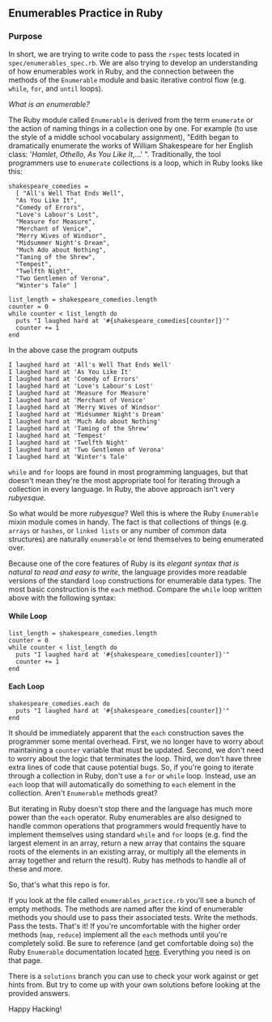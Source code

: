 ## Enumerables Practice in Ruby

### Purpose

In short, we are trying to write code to pass the `rspec` tests located in `spec/enumerables_spec.rb`. We are also trying to develop an understanding of how enumerables work in Ruby, and the connection between the methods of the `Enumerable` module and basic iterative control flow (e.g. `while`, `for`, and `until` loops).

*What is an enumerable?* 

The Ruby module called `Enumerable` is derived from the term `enumerate` or the action of naming things in a collection one by one. For example (to use the style of a middle school vocabulary assignment), "Edith began to dramatically enumerate the works of William Shakespeare for her English class: '*Hamlet*, *Othello*, *As You Like It*,...' ". Traditionally, the tool programmers use to `enumerate` collections is a loop, which in Ruby looks like this:
```
shakespeare_comedies =
  [ "All's Well That Ends Well",
  "As You Like It",
  "Comedy of Errors",
  "Love's Labour's Lost",
  "Measure for Measure",
  "Merchant of Venice",
  "Merry Wives of Windsor",
  "Midsummer Night's Dream",
  "Much Ado about Nothing",
  "Taming of the Shrew",
  "Tempest",
  "Twelfth Night",
  "Two Gentlemen of Verona",
  "Winter's Tale" ]

list_length = shakespeare_comedies.length
counter = 0
while counter < list_length do
  puts "I laughed hard at '#{shakespeare_comedies[counter]}'"
  counter += 1
end
```

In the above case the program outputs 
```
I laughed hard at 'All's Well That Ends Well'
I laughed hard at 'As You Like It'
I laughed hard at 'Comedy of Errors'
I laughed hard at 'Love's Labour's Lost'
I laughed hard at 'Measure for Measure'
I laughed hard at 'Merchant of Venice'
I laughed hard at 'Merry Wives of Windsor'
I laughed hard at 'Midsummer Night's Dream'
I laughed hard at 'Much Ado about Nothing'
I laughed hard at 'Taming of the Shrew'
I laughed hard at 'Tempest'
I laughed hard at 'Twelfth Night'
I laughed hard at 'Two Gentlemen of Verona'
I laughed hard at 'Winter's Tale'
```
`while` and `for` loops are found in most programming languages, but that doesn't mean they're the most appropriate tool for iterating through a collection in every language. In Ruby, the above approach isn't very *rubyesque*. 

So what would be more *rubyesque*? Well this is where the Ruby `Enumerable` mixin module comes in handy. The fact is that collections of things (e.g. `arrays` or `hashes`, or `linked lists` or any number of common data structures) are naturally `enumerable` or lend themselves to being enumerated over. 

Because one of the core features of Ruby is its *elegant syntax that is natural to read and easy to write*, the language provides more readable versions of the standard `loop` constructions for enumerable data types. The most basic construction is the `each` method. Compare the `while` loop written above with the following syntax:

#### While Loop
```
list_length = shakespeare_comedies.length
counter = 0
while counter < list_length do
  puts "I laughed hard at '#{shakespeare_comedies[counter]}'"
  counter += 1
end
```
#### Each Loop
```
shakespeare_comedies.each do
  puts "I laughed hard at '#{shakespeare_comedies[counter]}'"
end
```
It should be immediately apparent that the `each` construction saves the programmer some mental overhead. First, we no longer have to worry about maintaining a `counter` variable that must be updated. Second, we don't need to worry about the logic that terminates the loop. Third, we don't have three extra lines of code that cause potential bugs. So, if you're going to iterate through a collection in Ruby, don't use a `for` or `while` loop. Instead, use an `each` loop that will automatically do something to `each` element in the collection. Aren't `Enumerable` methods great?

But iterating in Ruby doesn't stop there and the language has much more power than the `each` operator. Ruby enumerables are also designed to handle common operations that programmers would frequently have to implement themselves using standard `while` and `for` loops (e.g. find the largest element in an array, return a new array that contains the square roots of the elements in an existing array, or multiply all the elements in array together and return the result). Ruby has methods to handle all of these and more.

So, that's what this repo is for.

If you look at the file called `enumerables_practice.rb` you'll see a bunch of empty methods. The methods are named after the kind of enumerable methods you should use to pass their associated tests. Write the methods. Pass the tests. That's it! If you're uncomfortable with the higher order methods (`map`, `reduce`) implement all the `each` methods until you're completely solid. Be sure to reference (and get comfortable doing so) the Ruby `Enumerable` documentation located [here](https://ruby-doc.org/core-2.4.2/Enumerable.html). Everything you need is on that page.

There is a `solutions` branch you can use to check your work against or get hints from. But try to come up with your own solutions before looking at the provided answers.

Happy Hacking!
